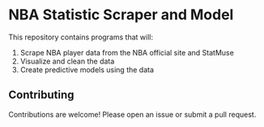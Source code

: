 # NBA Statistic Scraper and Model

This repository contains programs that will:

1. Scrape NBA player data from the NBA official site and StatMuse
2. Visualize and clean the data
3. Create predictive models using the data

## Contributing

Contributions are welcome! Please open an issue or submit a pull request.
